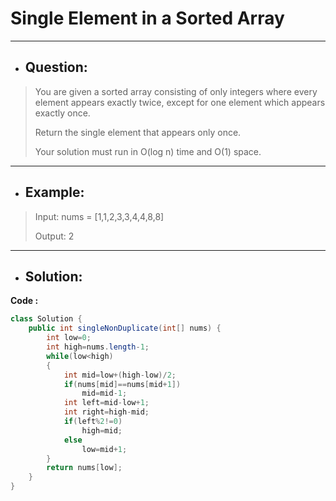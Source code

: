 # Single Element in a Sorted Array
---
- ## Question:
>You are given a sorted array consisting of only integers where every element appears exactly twice, except for one element which appears exactly once.
>
>Return the single element that appears only once.
>
>Your solution must run in O(log n) time and O(1) space.
---
- ## Example:
>Input: nums = [1,1,2,3,3,4,4,8,8]
>
>Output: 2
---
- ## Solution:
**Code :**
```java
class Solution {
    public int singleNonDuplicate(int[] nums) {
        int low=0;
        int high=nums.length-1;
        while(low<high)
        {
            int mid=low+(high-low)/2;
            if(nums[mid]==nums[mid+1])
                mid=mid-1;
            int left=mid-low+1;
            int right=high-mid;
            if(left%2!=0)
                high=mid;
            else
                low=mid+1;
        }
        return nums[low];
    }
}

